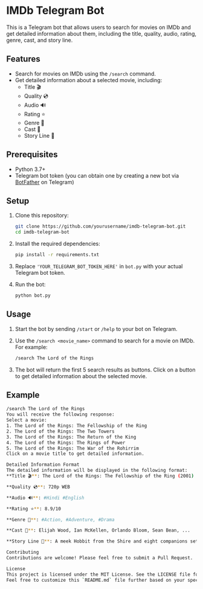# IMDb Telegram Bot

This is a Telegram bot that allows users to search for movies on IMDb and get detailed information about them, including the title, quality, audio, rating, genre, cast, and story line.

## Features

- Search for movies on IMDb using the `/search` command.
- Get detailed information about a selected movie, including:
  - Title 🎬
  - Quality 💿
  - Audio 🔊
  - Rating ⭐
  - Genre 🎑
  - Cast 🤹
  - Story Line 📖

## Prerequisites

- Python 3.7+
- Telegram bot token (you can obtain one by creating a new bot via [BotFather](https://core.telegram.org/bots#botfather) on Telegram)

## Setup

1. Clone this repository:

    ```sh
    git clone https://github.com/yourusername/imdb-telegram-bot.git
    cd imdb-telegram-bot
    ```

2. Install the required dependencies:

    ```sh
    pip install -r requirements.txt
    ```

3. Replace `'YOUR_TELEGRAM_BOT_TOKEN_HERE'` in `bot.py` with your actual Telegram bot token.

4. Run the bot:

    ```sh
    python bot.py
    ```

## Usage

1. Start the bot by sending `/start` or `/help` to your bot on Telegram.
2. Use the `/search <movie_name>` command to search for a movie on IMDb. For example:

    ```sh
    /search The Lord of the Rings
    ```

3. The bot will return the first 5 search results as buttons. Click on a button to get detailed information about the selected movie.

## Example

```sh
/search The Lord of the Rings
You will receive the following response:
Select a movie:
1. The Lord of the Rings: The Fellowship of the Ring
2. The Lord of the Rings: The Two Towers
3. The Lord of the Rings: The Return of the King
4. The Lord of the Rings: The Rings of Power
5. The Lord of the Rings: The War of the Rohirrim
Click on a movie title to get detailed information.

Detailed Information Format
The detailed information will be displayed in the following format:
**Title 🎬**: The Lord of the Rings: The Fellowship of the Ring (2001)

**Quality 💿**: 720p WEB

**Audio 🔊**: #Hindi #English

**Rating ⭐**: 8.9/10

**Genre 🎑**: #Action, #Adventure, #Drama

**Cast 🤹**: Elijah Wood, Ian McKellen, Orlando Bloom, Sean Bean, ...

**Story Line 📖**: A meek Hobbit from the Shire and eight companions set out on a journey to destroy the powerful One Ring and save Middle-earth from the Dark Lord Sauron.

Contributing
Contributions are welcome! Please feel free to submit a Pull Request.

License
This project is licensed under the MIT License. See the LICENSE file for details.
Feel free to customize this `README.md` file further based on your specific needs and details.
